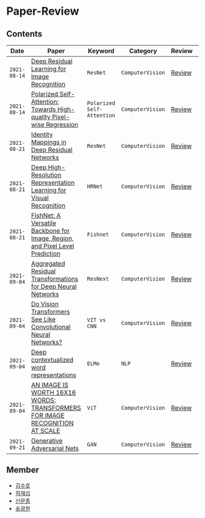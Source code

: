 # Paper-Review

## Contents

| Date | Paper | Keyword | Category | Review | Reviewer |
| --- | --- | --- | --- | --- | --- |
| `2021-08-14` | [Deep Residual Learning for Image Recognition](https://arxiv.org/pdf/1512.03385.pdf)                                                                               | `ResNet` | `ComputerVision` | [Review](https://sooho-kim.tistory.com/142) | 김수호 |
| `2021-08-14` | [Polarized Self-Attention: Towards High-quality Pixel-wise Regression](https://arxiv.org/pdf/2107.00782v2.pdf)                                                      | `Polarized Self-Attention` | `ComputerVision` | [Review](https://shjas94.github.io/paper/PSA/) | 허재섭 |
| `2021-08-21` | [Identity Mappings in Deep Residual Networks](https://arxiv.org/pdf/1603.05027.pdf)                                                                               | `ResNet`| `ComputerVision` | [Review](https://sooho-kim.tistory.com/144) | 김수호 |
| `2021-08-21` | [Deep High-Resolution Representation Learning for Visual Recognition](https://arxiv.org/pdf/1908.07919v2.pdf)                                                     | `HRNet` | `ComputerVision` | [Review](https://shjas94.github.io/paper/HRNet/) | 허재섭 |
| `2021-08-21` | [FishNet: A Versatile Backbone for Image, Region, and Pixel Level Prediction](https://arxiv.org/pdf/1901.03495.pdf)                                               | `Fishnet`| `ComputerVision` | [Review](https://moon-jong.github.io/2021/08/12/fishnet-a-versatile-backbone-for-image-region-and-pixel-level-prediction.html) | 신문종 |
| `2021-09-04` | [Aggregated Residual Transformations for Deep Neural Networks](https://arxiv.org/pdf/1611.05431.pdf)                                                               | `ResNext` | `ComputerVision` | [Review](https://sooho-kim.tistory.com/157) | 김수호 |
| `2021-09-04` | [Do Vision Transformers See Like Convolutional Neural Networks?](https://arxiv.org/pdf/2108.08810v1.pdf)                                                           | `VIT vs CNN` | `ComputerVision` | [Review](https://shjas94.github.io/paper/VITvsCNN/) | 허재섭 |
| `2021-09-04` | [Deep contextualized word representations](https://arxiv.org/pdf/1802.05365.pdf)                                                                                   | `ELMo` | `NLP` | [Review](https://moon-jong.github.io/2021/08/24/deep-contextualized-word-representations-elmo.html) | 신문종 |
| `2021-09-04` | [AN IMAGE IS WORTH 16X16 WORDS: TRANSFORMERS FOR IMAGE RECOGNITION AT SCALE](https://arxiv.org/pdf/2010.11929.pdf)                                                 | `ViT`| `ComputerVision` | [Review](https://drive.google.com/file/d/1f91dVXOgdmE7YuY3JKsVVa1SIrqhiu6f/view?usp=sharing)| 송광원 |
| `2021-09-21` | [Generative Adversarial Nets](https://arxiv.org/pdf/1406.2661v1.pdf) | `GAN` | `ComputerVision`|[Review](https://shjas94.github.io/paper/GAN/) | 허재섭 |
## Member

- [김수호](https://github.com/Sooho-Kim)
- [허재섭](https://github.com/shjas94)
- [신문종](https://github.com/moon-jong)
- [송광원](https://github.com/remaindere)
